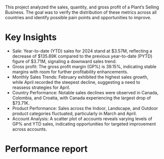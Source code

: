 This project analyzed the sales, quantity, and gross profit of a Plant’s Selling Business. The goal was to verify the distribution of these metrics across all countries and identify possible pain points and opportunities to improve.

<h1>Key Insights</h1>
<ul>
  <li><bold>Sale: </bold>Year-to-date (YTD) sales for 2024 stand at $3.57M, reflecting a decrease of $135.89K compared to the previous year-to-date (PYTD) figure of $3.71M, signaling a downward sales trend.</li>
  <li><bold>Gross profit: </bold>The gross profit margin (GP%) is 39.15%, indicating stable margins with room for further profitability enhancements.</li>
  <li><bold>Monthly Sales Trends: </bold>February exhibited the highest sales growth, while April recorded the steepest decline, suggesting a need to reassess strategies for April.</li>
  <li><bold>Country Performance: </bold>Notable sales declines were observed in Canada, Colombia, and Croatia, with Canada experiencing the largest drop of $73.71K.</li>
  <li><bold>Product Performance: </bold>Sales across the Indoor, Landscape, and Outdoor product categories fluctuated, particularly in March and April.</li>
  <li><bold>Account Analysis: </bold>A scatter plot of accounts reveals varying levels of GP% and YTD sales, indicating opportunities for targeted improvement across accounts.</li>
</ul>

<h1>Performance report</h1>
